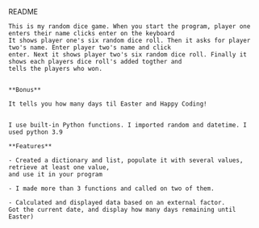 README

	This is my random dice game. When you start the program, player one enters their name clicks enter on the keyboard
	It shows player one's six random dice roll. Then it asks for player two's name. Enter player two's name and click
	enter. Next it shows player two's six random dice roll. Finally it shows each players dice roll's added togther and
	tells the players who won. 
	
	
	**Bonus**
	
	It tells you how many days til Easter and Happy Coding!
	
	
	I use built-in Python functions. I imported random and datetime. I used python 3.9 
	
	**Features**
	
	- Created a dictionary and list, populate it with several values, retrieve at least one value, 
	and use it in your program
	
	- I made more than 3 functions and called on two of them.
	
	- Calculated and displayed data based on an external factor. 
	Got the current date, and display how many days remaining until Easter)
